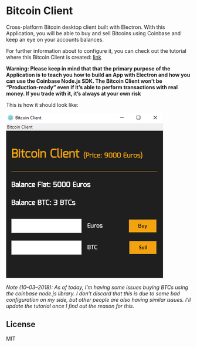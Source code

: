 # Bitcoin Client

Cross-platform Bitcoin desktop client built with Electron. With this Application, you will be able to buy and sell Bitcoins using Coinbase and keep an eye on your accounts balances.

For further information about to configure it, you can check out the tutorial where this Bitcoin Client is created: [link](https://medium.com/@javidgon/create-a-multi-platform-bitcoin-desktop-client-with-electron-299639aeeba4)

**Warning: Please keep in mind that that the primary purpose of the Application is to teach you how to build an App with Electron and how you can use the Coinbase Node.js SDK. The Bitcoin Client won’t be “Production-ready” even if it’s able to perform transactions with real money. If you trade with it, it’s always at your own risk**


This is how it should look like:

![Alt text](assets/imgs/bitcoin_client.PNG?raw=true "Title")


*Note (10–03–2018): As of today, I’m having some issues buying BTCs using the coinbase node.js library. I don’t discard that this is due to some bad configuration on my side, but other people are also having similar issues. I’ll update the tutorial once I find out the reason for this.*

## License

MIT